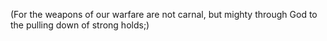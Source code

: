 (For the weapons of our warfare are not carnal, but mighty through God to the pulling down of strong holds;)
